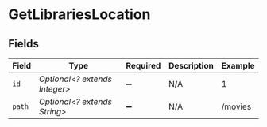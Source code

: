 # GetLibrariesLocation


## Fields

| Field                         | Type                          | Required                      | Description                   | Example                       |
| ----------------------------- | ----------------------------- | ----------------------------- | ----------------------------- | ----------------------------- |
| `id`                          | *Optional<? extends Integer>* | :heavy_minus_sign:            | N/A                           | 1                             |
| `path`                        | *Optional<? extends String>*  | :heavy_minus_sign:            | N/A                           | /movies                       |